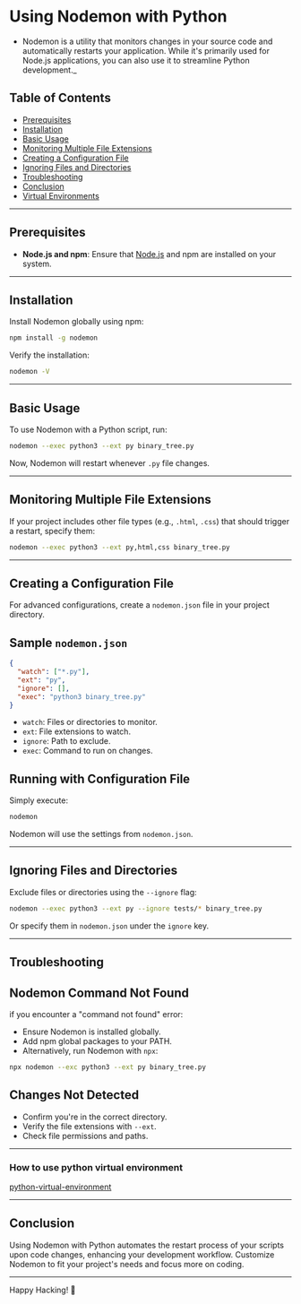# Using Nodemon with Python

- Nodemon is a utility that monitors changes in your source code and automatically restarts your application. While it's primarily used for Node.js applications, you can also use it to streamline Python development.\_

## Table of Contents

- [Prerequisites](#prerequisites)
- [Installation](#installation)
- [Basic Usage](#basic-usage)
- [Monitoring Multiple File Extensions](#monitoring-multiple-file-extensions)
- [Creating a Configuration File](#creating-a-configuration-file)
- [Ignoring Files and Directories](#ignoring-files-and-directories)
- [Troubleshooting](#troubleshooting)
- [Conclusion](#conclusion)
- [Virtual Environments](#how-to-use-python-virtual-environment)

---

## Prerequisites

- **Node.js and npm**: Ensure that [Node.js](https://nodejs.org/) and npm are installed on your system.

---

## Installation

Install Nodemon globally using npm:

```zsh
npm install -g nodemon

```

Verify the installation:

```zsh
nodemon -V
```

---

## Basic Usage

To use Nodemon with a Python script, run:

```zsh
nodemon --exec python3 --ext py binary_tree.py
```

Now, Nodemon will restart whenever `.py` file changes.

---

## Monitoring Multiple File Extensions

If your project includes other file types (e.g., `.html`, `.css`) that should trigger a restart, specify them:

```zsh
nodemon --exec python3 --ext py,html,css binary_tree.py
```

---

## Creating a Configuration File

For advanced configurations, create a `nodemon.json` file in your project directory.

## Sample `nodemon.json`

```json
{
  "watch": ["*.py"],
  "ext": "py",
  "ignore": [],
  "exec": "python3 binary_tree.py"
}
```

- `watch`: Files or directories to monitor.
- `ext`: File extensions to watch.
- `ignore`: Path to exclude.
- `exec`: Command to run on changes.

## Running with Configuration File

Simply execute:

```zsh
nodemon
```

Nodemon will use the settings from `nodemon.json`.

---

## Ignoring Files and Directories

Exclude files or directories using the `--ignore` flag:

```zsh
nodemon --exec python3 --ext py --ignore tests/* binary_tree.py
```

Or specify them in `nodemon.json` under the `ignore` key.

---

## Troubleshooting

## Nodemon Command Not Found

if you encounter a "command not found" error:

- Ensure Nodemon is installed globally.
- Add npm global packages to your PATH.
- Alternatively, run Nodemon with `npx`:

```zsh
npx nodemon --exc python3 --ext py binary_tree.py
```

## Changes Not Detected

- Confirm you're in the correct directory.
- Verify the file extensions with `--ext`.
- Check file permissions and paths.

---

### How to use python virtual environment

[python-virtual-environment](venv.md)

---

## Conclusion

Using Nodemon with Python automates the restart process of your scripts upon code changes, enhancing your development workflow.
Customize Nodemon to fit your project's needs and focus more on coding.

---

Happy Hacking! 🎉
